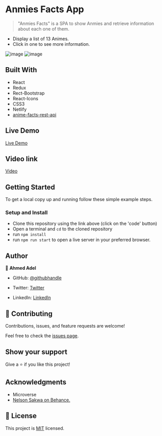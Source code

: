 

# Anmies Facts App

> "Anmies Facts" is a SPA to show Anmies and retrieve information about each one of them.

- Display a list of 13 Animes.
- Click in one to see more information.

![image](https://user-images.githubusercontent.com/43178495/143657151-b825bc54-2fc9-4c96-aeff-704b59dc2b62.png)
![image](https://user-images.githubusercontent.com/43178495/143657248-7b75a5b4-434d-4237-90de-f3507dabd027.png)

## Built With

- React
- Redux
- Rect-Bootstrap
- React-Icons
- CSS3
- Netlify
- [anime-facts-rest-api](https://chandan-02.github.io/anime-facts-rest-api/)

## Live Demo
[Live Demo](https://animes-facts.netlify.app/)

## Video link
[Video](https://www.loom.com/share/a06925cfee6b4ea99dfafad02f70fb09)

## Getting Started

To get a local copy up and running follow these simple example steps.

### Setup and Install

- Clone this repository using the link above (click on the 'code' button)
- Open a terminal and `cd` to the cloned repository
- run `npm install`
- run `npm run start` to open a live server in your preferred browser.
 

## Author

👤 **Ahmed Adel**

* GitHub: [@githubhandle](https://github.com/ahmedadel56)
- Twitter: [Twitter](https://twitter.com/tiredashell0)
* LinkedIn: [LinkedIn](https://www.linkedin.com/in/ahmed-adel56/)


## 🤝 Contributing

Contributions, issues, and feature requests are welcome!

Feel free to check the [issues page](https://github.com/Rocio01/pokemon-capstone/issues).

## Show your support

Give a ⭐️ if you like this project!

## Acknowledgments

- Microverse
- [Nelson Sakwa on Behance.](https://www.behance.net/sakwadesignstudio)

## 📝 License

This project is [MIT](./MIT.md) licensed.
